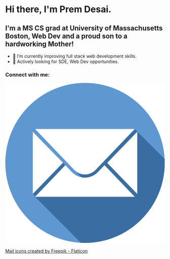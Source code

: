 # Hi there, I'm Prem Desai.


## I'm a MS CS grad at University of Massachusetts Boston, Web Dev and a proud son to a hardworking Mother!

- 🌱 I’m currently improving full stack web development skills.
- 👯 Actively looking for SDE, Web Dev opportunities.

### Connect with me:
<img src="img/email.png">

<a href="https://www.flaticon.com/free-icons/mail" title="mail icons">Mail icons created by Freepik - Flaticon</a>
